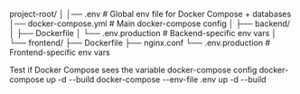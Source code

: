 project-root/
│
│── .env # Global env file for Docker Compose + databases
│── docker-compose.yml # Main docker-compose config
│
├── backend/
│ ├── Dockerfile
│ └── .env.production # Backend-specific env vars
│
└── frontend/
├── Dockerfile
├── nginx.conf
└── .env.production # Frontend-specific env vars

Test if Docker Compose sees the variable
docker-compose config
docker-compose up -d --build
docker-compose --env-file .env up -d --build
